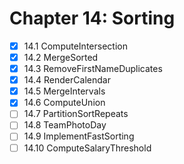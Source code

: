 # Chapter 14: Sorting

- [x] 14.1 ComputeIntersection
- [x] 14.2 MergeSorted
- [x] 14.3 RemoveFirstNameDuplicates
- [x] 14.4 RenderCalendar
- [x] 14.5 MergeIntervals
- [x] 14.6 ComputeUnion
- [ ] 14.7 PartitionSortRepeats
- [ ] 14.8 TeamPhotoDay
- [ ] 14.9 ImplementFastSorting
- [ ] 14.10 ComputeSalaryThreshold
